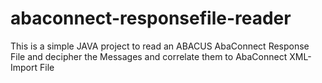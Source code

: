 # abaconnect-responsefile-reader
This is a simple JAVA project to read an ABACUS AbaConnect Response File and decipher the Messages and correlate them to AbaConnect XML-Import File
